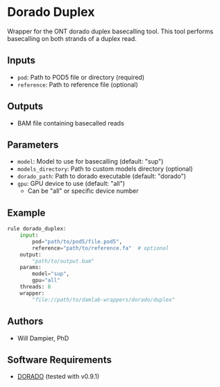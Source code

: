 # Dorado Duplex

Wrapper for the ONT dorado duplex basecalling tool.
This tool performs basecalling on both strands of a duplex read.

## Inputs
* `pod`: Path to POD5 file or directory (required)
* `reference`: Path to reference file (optional)

## Outputs
* BAM file containing basecalled reads

## Parameters
* `model`: Model to use for basecalling (default: "sup")
* `models_directory`: Path to custom models directory (optional)
* `dorado_path`: Path to dorado executable (default: "dorado")
* `gpu`: GPU device to use (default: "all")
    * Can be "all" or specific device number

## Example

```python
rule dorado_duplex:
    input:
        pod="path/to/pod5/file.pod5",
        reference="path/to/reference.fa"  # optional
    output:
        "path/to/output.bam"
    params:
        model="sup",
        gpu="all"
    threads: 8
    wrapper:
        "file://path/to/damlab-wrappers/dorado/duplex" 
```

## Authors
* Will Dampier, PhD

## Software Requirements
* [DORADO](https://github.com/nanoporetech/dorado) (tested with v0.9.1)
    